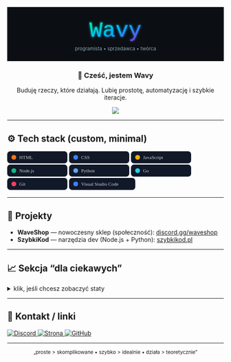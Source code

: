 
<div align="center">


<svg width="720" height="180" viewBox="0 0 720 180" xmlns="http://www.w3.org/2000/svg" role="img" aria-label="Wavy banner">
  <defs>
    <linearGradient id="g" x1="0" y1="0" x2="1" y2="1">
      <stop offset="0%" stop-color="#00FFA3"/>
      <stop offset="50%" stop-color="#00B3FF"/>
      <stop offset="100%" stop-color="#8A2BE2"/>
    </linearGradient>
    <filter id="glow">
      <feGaussianBlur stdDeviation="3.5" result="coloredBlur"/>
      <feMerge><feMergeNode in="coloredBlur"/><feMergeNode in="SourceGraphic"/></feMerge>
    </filter>
  </defs>
  <rect width="100%" height="100%" fill="#0B0F14"/>
  <text x="50%" y="55%" text-anchor="middle" font-size="72" font-family="ui-monospace, SFMono-Regular, Menlo, Monaco, Consolas, 'Liberation Mono', 'Courier New', monospace" fill="url(#g)" filter="url(#glow)">
    Wavy
  </text>
  <text x="50%" y="80%" text-anchor="middle" font-size="16" fill="#8CA3B0" font-family="Inter, system-ui, -apple-system, Segoe UI, Roboto, Ubuntu, Cantarell, Noto Sans, 'Helvetica Neue', Arial, 'Apple Color Emoji', 'Segoe UI Emoji'">
    programista • sprzedawca • twórca
  </text>
</svg>

<br/>


<h3>👋 Cześć, jestem Wavy</h3>
<p>Buduję rzeczy, które działają. Lubię prostotę, automatyzację i szybkie iteracje.</p>

<img src="https://img.shields.io/badge/focus-automation%20%7C%20e-commerce%20%7C%20devtools-0B0F14?style=for-the-badge&labelColor=111827&color=0B0F14">
</div>

---

## ⚙️ Tech stack (custom, minimal)
<!-- custom pill icons (pure SVG, no external logos) -->
<p>
  <!-- HTML -->
  <svg height="28" viewBox="0 0 200 40">
    <rect rx="10" ry="10" width="200" height="40" fill="#111827" />
    <circle cx="22" cy="20" r="8" fill="#F97316"/>
    <text x="40" y="25" fill="#D1D5DB" font-size="16" font-family="ui-monospace, SFMono-Regular, Menlo, Monaco, Consolas">HTML</text>
  </svg>
  <!-- CSS -->
  <svg height="28" viewBox="0 0 200 40">
    <rect rx="10" ry="10" width="200" height="40" fill="#111827" />
    <circle cx="22" cy="20" r="8" fill="#3B82F6"/>
    <text x="40" y="25" fill="#D1D5DB" font-size="16" font-family="ui-monospace, SFMono-Regular, Menlo, Monaco, Consolas">CSS</text>
  </svg>
  <!-- JS -->
  <svg height="28" viewBox="0 0 200 40">
    <rect rx="10" ry="10" width="200" height="40" fill="#111827" />
    <circle cx="22" cy="20" r="8" fill="#EAB308"/>
    <text x="40" y="25" fill="#D1D5DB" font-size="16" font-family="ui-monospace, SFMono-Regular, Menlo, Monaco, Consolas">JavaScript</text>
  </svg>
  <!-- Node -->
  <svg height="28" viewBox="0 0 200 40">
    <rect rx="10" ry="10" width="200" height="40" fill="#111827" />
    <circle cx="22" cy="20" r="8" fill="#10B981"/>
    <text x="40" y="25" fill="#D1D5DB" font-size="16" font-family="ui-monospace, SFMono-Regular, Menlo, Monaco, Consolas">Node.js</text>
  </svg>
  <!-- Python -->
  <svg height="28" viewBox="0 0 200 40">
    <rect rx="10" ry="10" width="200" height="40" fill="#111827" />
    <circle cx="22" cy="20" r="8" fill="#60A5FA"/>
    <text x="40" y="25" fill="#D1D5DB" font-size="16" font-family="ui-monospace, SFMono-Regular, Menlo, Monaco, Consolas">Python</text>
  </svg>
  <!-- Go -->
  <svg height="28" viewBox="0 0 200 40">
    <rect rx="10" ry="10" width="200" height="40" fill="#111827" />
    <circle cx="22" cy="20" r="8" fill="#22D3EE"/>
    <text x="40" y="25" fill="#D1D5DB" font-size="16" font-family="ui-monospace, SFMono-Regular, Menlo, Monaco, Consolas">Go</text>
  </svg>
  <!-- Git -->
  <svg height="28" viewBox="0 0 200 40">
    <rect rx="10" ry="10" width="200" height="40" fill="#111827" />
    <circle cx="22" cy="20" r="8" fill="#F43F5E"/>
    <text x="40" y="25" fill="#D1D5DB" font-size="16" font-family="ui-monospace, SFMono-Regular, Menlo, Monaco, Consolas">Git</text>
  </svg>
  <!-- VSCode -->
  <svg height="28" viewBox="0 0 220 40">
    <rect rx="10" ry="10" width="220" height="40" fill="#111827" />
    <circle cx="22" cy="20" r="8" fill="#3B82F6"/>
    <text x="40" y="25" fill="#D1D5DB" font-size="16" font-family="ui-monospace, SFMono-Regular, Menlo, Monaco, Consolas">Visual Studio Code</text>
  </svg>
</p>


---

## 🧩 Projekty
- **WaveShop** — nowoczesny sklep (społeczność): <a href="https://discord.gg/waveshop">discord.gg/waveshop</a>  
- **SzybkiKod** — narzędzia dev (Node.js + Python): <a href="https://szybkikod.pl">szybkikod.pl</a>  
---

## 📈 Sekcja “dla ciekawych”
<details>
  <summary>klik, jeśli chcesz zobaczyć staty</summary>

  <img src="https://github-readme-stats.vercel.app/api?username=wavyltc&show_icons=true&hide_title=true&theme=merko" alt="stats" />
  <br/>
  <img src="https://github-readme-stats.vercel.app/api/top-langs/?username=wavyltc&layout=compact&theme=merko" alt="langs" />
</details>

---

## 🤝 Kontakt / linki
<p>
  <!-- custom link chips -->
  <a href="https://discord.gg/waveshop">
    <img alt="Discord" src="https://img.shields.io/badge/Discord-waveshop-111827?style=for-the-badge&labelColor=0B0F14">
  </a>
  <a href="https://szybkikod.pl">
    <img alt="Strona" src="https://img.shields.io/badge/www-szybkikod.pl-111827?style=for-the-badge&labelColor=0B0F14">
  </a>
  <a href="https://github.com/wavyltc">
    <img alt="GitHub" src="https://img.shields.io/badge/GitHub-@wavyltc-111827?style=for-the-badge&labelColor=0B0F14">
  </a>
</p>

---

<p align="center"><sub>„proste > skomplikowane • szybko > idealnie • działa > teoretycznie”</sub></p>
